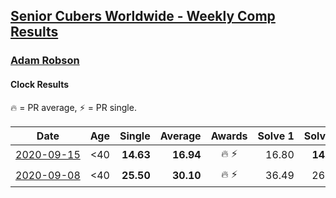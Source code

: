 <style>table {white-space: nowrap;}</style>

## [Senior Cubers Worldwide - Weekly Comp Results](/scw-comp/results/)
### [Adam Robson](README.md)
#### Clock Results

<span style="white-space: nowrap;">🔥 = PR average</span>, <span style="white-space: nowrap;">⚡ = PR single</span>.

| Date | Age | Single | Average | Awards | Solve 1 | Solve 2 | Solve 3 | Solve 4 | Solve 5 | Video |
| :--: | :--: | --: | --: | :--: | --: | --: | --: | --: | --: | :-- |
| [2020-09-15](../../results/2020-09-15/clock.md) | <40 | **14.63** | **16.94** | 🔥 ⚡ | 16.80 | **14.63** | 15.34 | 21.69 | 18.67 | [Desktop](https://www.facebook.com/100005428097972/videos/1468402630017326) / [Mobile](https://m.facebook.com/100005428097972/videos/1468402630017326) |
| [2020-09-08](../../results/2020-09-08/clock.md) | <40 | **25.50** | **30.10** | 🔥 ⚡ | 36.49 | 26.44 | DNF | 27.37 | **25.50** | [Desktop](https://www.facebook.com/100005428097972/videos/1461063554084567) / [Mobile](https://m.facebook.com/100005428097972/videos/1461063554084567) |


<!-- Global site tag (gtag.js) - Google Analytics -->
<script async src="https://www.googletagmanager.com/gtag/js?id=UA-86348435-3"></script>
<script>window.dataLayer = window.dataLayer || []; function gtag() {dataLayer.push(arguments);} gtag('js', new Date()); gtag('config', 'UA-86348435-3');</script>
